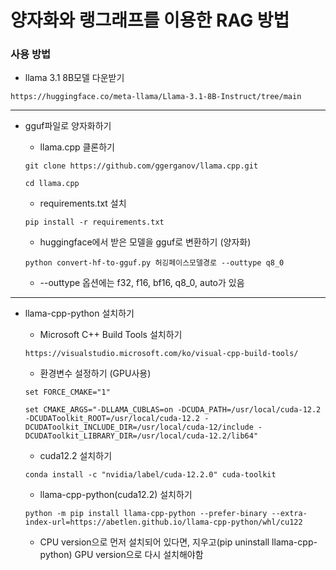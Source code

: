 # 양자화와 랭그래프를 이용한 RAG 방법

### 사용 방법
- llama 3.1 8B모델 다운받기
```
https://huggingface.co/meta-llama/Llama-3.1-8B-Instruct/tree/main
```
___
- gguf파일로 양자화하기

  - llama.cpp 클론하기
  ```
  git clone https://github.com/ggerganov/llama.cpp.git
  ```
  ```
  cd llama.cpp
  ```

  - requirements.txt 설치
  ```
  pip install -r requirements.txt
  ```

  - huggingface에서 받은 모델을 gguf로 변환하기 (양자화)
  ```
  python convert-hf-to-gguf.py 허깅페이스모델경로 --outtype q8_0
  ```

  - --outtype 옵션에는 f32, f16, bf16, q8_0, auto가 있음
___
- llama-cpp-python 설치하기

  - Microsoft C++ Build Tools 설치하기
  ```
  https://visualstudio.microsoft.com/ko/visual-cpp-build-tools/
  ```

  - 환경변수 설정하기 (GPU사용)
  ```
  set FORCE_CMAKE="1"
  ```
  ```
  set CMAKE_ARGS="-DLLAMA_CUBLAS=on -DCUDA_PATH=/usr/local/cuda-12.2 -DCUDAToolkit_ROOT=/usr/local/cuda-12.2 -DCUDAToolkit_INCLUDE_DIR=/usr/local/cuda-12/include -DCUDAToolkit_LIBRARY_DIR=/usr/local/cuda-12.2/lib64"
  ```

  - cuda12.2 설치하기
  ```
  conda install -c "nvidia/label/cuda-12.2.0" cuda-toolkit
  ```

  - llama-cpp-python(cuda12.2) 설치하기
  ```
  python -m pip install llama-cpp-python --prefer-binary --extra-index-url=https://abetlen.github.io/llama-cpp-python/whl/cu122
  ```
  
    - CPU version으로 먼저 설치되어 있다면, 지우고(pip uninstall llama-cpp-python) GPU version으로 다시 설치해야함
